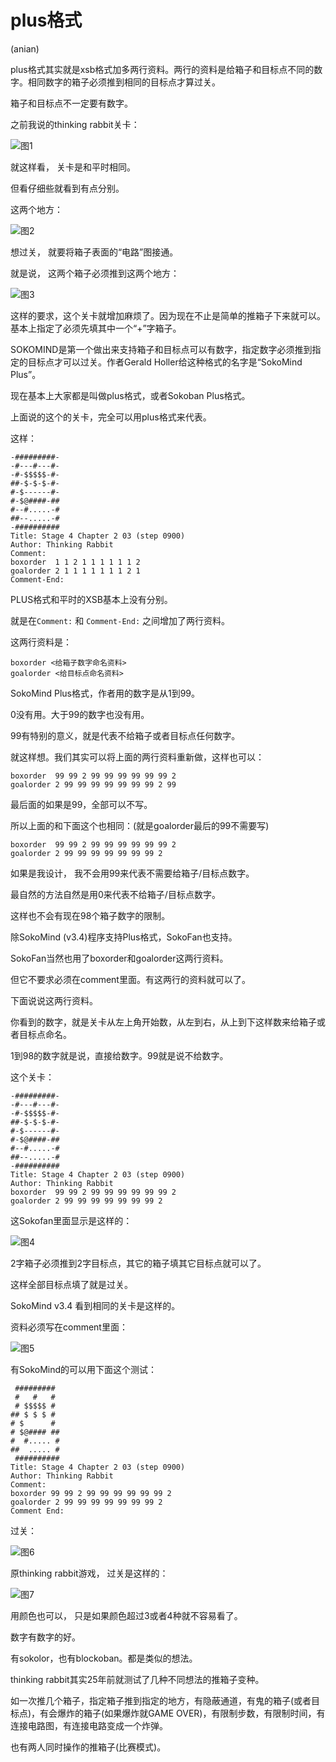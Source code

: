 # plus格式

(anian)

plus格式其实就是xsb格式加多两行资料。两行的资料是给箱子和目标点不同的数字。相同数字的箱子必须推到相同的目标点才算过关。

箱子和目标点不一定要有数字。

之前我说的thinking rabbit关卡：

![图1](../assets/image/词汇/plus格式/1.png)

就这样看， 关卡是和平时相同。

但看仔细些就看到有点分别。

这两个地方：

![图2](../assets/image/词汇/plus格式/2.png)

想过关， 就要将箱子表面的“电路”图接通。

就是说， 这两个箱子必须推到这两个地方：

![图3](../assets/image/词汇/plus格式/3.png)

这样的要求，这个关卡就增加麻烦了。因为现在不止是简单的推箱子下来就可以。基本上指定了必须先填其中一个“+”字箱子。

SOKOMIND是第一个做出来支持箱子和目标点可以有数字，指定数字必须推到指定的目标点才可以过关。作者Gerald Holler给这种格式的名字是“SokoMind Plus”。

现在基本上大家都是叫做plus格式，或者Sokoban Plus格式。

上面说的这个的关卡，完全可以用plus格式来代表。

这样：

```
-#########-
-#---#---#-
-#-$$$$$-#-
##-$-$-$-#-
#-$------#-
#-$@####-##
#--#.....-#
##--.....-#
-##########
Title: Stage 4 Chapter 2 03 (step 0900)
Author: Thinking Rabbit
Comment:
boxorder  1 1 2 1 1 1 1 1 1 2
goalorder 2 1 1 1 1 1 1 1 2 1
Comment-End:
```

PLUS格式和平时的XSB基本上没有分别。

就是在`Comment:` 和 `Comment-End:` 之间增加了两行资料。

这两行资料是：

```
boxorder <给箱子数字命名资料>
goalorder <给目标点命名资料>
```

SokoMind Plus格式，作者用的数字是从1到99。

0没有用。大于99的数字也没有用。

99有特别的意义，就是代表不给箱子或者目标点任何数字。

就这样想。我们其实可以将上面的两行资料重新做，这样也可以：

```
boxorder  99 99 2 99 99 99 99 99 99 2
goalorder 2 99 99 99 99 99 99 99 2 99
```

最后面的如果是99，全部可以不写。

所以上面的和下面这个也相同：(就是goalorder最后的99不需要写)

```
boxorder  99 99 2 99 99 99 99 99 99 2
goalorder 2 99 99 99 99 99 99 99 2
```

如果是我设计， 我不会用99来代表不需要给箱子/目标点数字。

最自然的方法自然是用0来代表不给箱子/目标点数字。

这样也不会有现在98个箱子数字的限制。

除SokoMind (v3.4)程序支持Plus格式，SokoFan也支持。

SokoFan当然也用了boxorder和goalorder这两行资料。

但它不要求必须在comment里面。有这两行的资料就可以了。

下面说说这两行资料。

你看到的数字，就是关卡从左上角开始数，从左到右，从上到下这样数来给箱子或者目标点命名。

1到98的数字就是说，直接给数字。99就是说不给数字。

这个关卡：

```
-#########-
-#---#---#-
-#-$$$$$-#-
##-$-$-$-#-
#-$------#-
#-$@####-##
#--#.....-#
##--.....-#
-##########
Title: Stage 4 Chapter 2 03 (step 0900)
Author: Thinking Rabbit
boxorder  99 99 2 99 99 99 99 99 99 2
goalorder 2 99 99 99 99 99 99 99 2
```

这Sokofan里面显示是这样的：

![图4](../assets/image/词汇/plus格式/4.jpg)

2字箱子必须推到2字目标点，其它的箱子填其它目标点就可以了。

这样全部目标点填了就是过关。

SokoMind v3.4 看到相同的关卡是这样的。

资料必须写在comment里面：

![图5](../assets/image/词汇/plus格式/5.jpg)

有SokoMind的可以用下面这个测试：

```
 ######### 
 #   #   # 
 # $$$$$ # 
## $ $ $ # 
# $      # 
# $@#### ##
#  #..... #
##  ..... #
 ##########
Title: Stage 4 Chapter 2 03 (step 0900)
Author: Thinking Rabbit
Comment:
boxorder 99 99 2 99 99 99 99 99 99 2
goalorder 2 99 99 99 99 99 99 99 2
Comment End:
```

过关：

![图6](../assets/image/词汇/plus格式/6.jpg)

原thinking rabbit游戏， 过关是这样的：

![图7](../assets/image/词汇/plus格式/7.jpg)

用颜色也可以， 只是如果颜色超过3或者4种就不容易看了。

数字有数字的好。

有sokolor，也有blockoban。都是类似的想法。

thinking rabbit其实25年前就测试了几种不同想法的推箱子变种。

如一次推几个箱子，指定箱子推到指定的地方，有隐蔽通道，有鬼的箱子(或者目标点)，有会爆炸的箱子(如果爆炸就GAME OVER)，有限制步数，有限制时间，有连接电路图，有连接电路变成一个炸弹。

也有两人同时操作的推箱子(比赛模式)。

